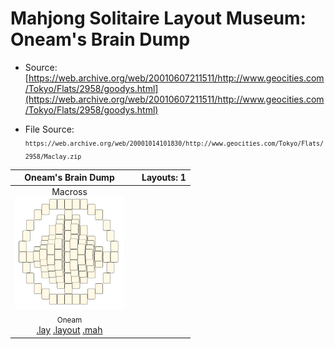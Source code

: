 # Mahjong Solitaire Layout Museum: Oneam's Brain Dump
* Source: [https://web.archive.org/web/20010607211511/http://www.geocities.com/Tokyo/Flats/2958/goodys.html](https://web.archive.org/web/20010607211511/http://www.geocities.com/Tokyo/Flats/2958/goodys.html)

* File Source:  
<sub>```https://web.archive.org/web/20001014101830/http://www.geocities.com/Tokyo/Flats/2958/Maclay.zip```</sub>


|Oneam's Brain Dump||Layouts: 1|
|:--:|:--:|:--:|
|Macross<br><img src="./macross.svg" height="180" width="175"><br> <sub>Oneam</sub> <br>[.lay](./macross.lay)  [.layout](./macross.layout)  [.mah](./macross.mah) |